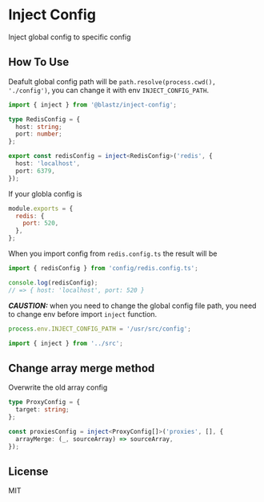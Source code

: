# Inject Config

Inject global config to specific config

## How To Use

Deafult global config path will be `path.resolve(process.cwd(), './config')`, you can change it
with env `INJECT_CONFIG_PATH`.

```ts
import { inject } from '@blastz/inject-config';

type RedisConfig = {
  host: string;
  port: number;
};

export const redisConfig = inject<RedisConfig>('redis', {
  host: 'localhost',
  port: 6379,
});
```

If your globla config is

```js
module.exports = {
  redis: {
    port: 520,
  },
};
```

When you import config from `redis.config.ts` the result will be

```ts
import { redisConfig } from 'config/redis.config.ts';

console.log(redisConfig);
// => { host: 'localhost', port: 520 }
```

**_CAUSTION:_** when you need to change the global config file path, you need to change env before import `inject` function.

```ts
process.env.INJECT_CONFIG_PATH = '/usr/src/config';

import { inject } from '../src';
```

## Change array merge method

Overwrite the old array config

```ts
type ProxyConfig = {
  target: string;
};

const proxiesConfig = inject<ProxyConfig[]>('proxies', [], {
  arrayMerge: (_, sourceArray) => sourceArray,
});
```

## License

MIT
